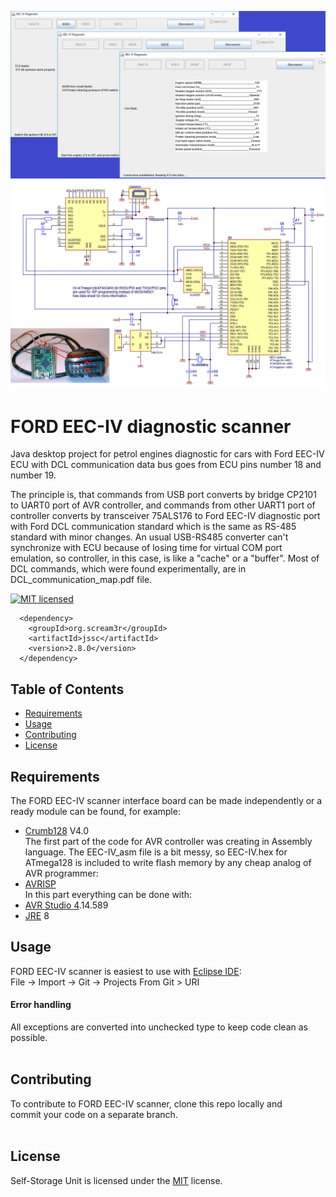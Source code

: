 ![Alt text](Ford_EEC-IV_scanner_app.png)
![Alt text](Ford_EEC-IV_scanner.png)

FORD EEC-IV diagnostic scanner
==============================
Java desktop project for petrol engines diagnostic for cars with
Ford EEC-IV ECU with DCL communication data bus goes from ECU pins number 18 and number 19.

The principle is, that commands from USB port converts by bridge CP2101 to UART0 port of AVR controller, and commands from other UART1 port of controller converts by transceiver 75ALS176 to Ford EEC-IV diagnostic port with Ford DCL communication standard which is the same as RS-485 standard with minor changes.
An usual USB-RS485 converter can't synchronize with ECU because of losing time for virtual COM port emulation, so controller, in this case, is like a "cache" or a "buffer". Most of DCL commands, which were found experimentally, are in DCL_communication_map.pdf file.
 
[![MIT licensed](https://img.shields.io/badge/license-MIT-blue.svg)](https://github.com/babroval/ford-eec-iv-scanner/blob/master/LICENSE)
```
  <dependency>
    <groupId>org.scream3r</groupId>
    <artifactId>jssc</artifactId>
    <version>2.8.0</version>
  </dependency>
```
Table of Contents
-----------------
  * [Requirements](#requirements)
  * [Usage](#usage)
  * [Contributing](#contributing)
  * [License](#license)  

Requirements
------------
  The FORD EEC-IV scanner interface board can be made independently or a ready module can be found, for example:
  * [Crumb128][crumb128] V4.0
  <br/>The first part of the code for AVR controller was creating in Assembly language. The EEC-IV_asm file is a bit messy, so EEC-IV.hex for ATmega128 is included to write flash memory by any cheap analog of AVR programmer:
  * [AVRISP][avrisp]
  <br/>In this part everything can be done with:
  * [AVR Studio 4][avr].14.589
  * [JRE][jre] 8


Usage
-----
FORD EEC-IV scanner is easiest to use with [Eclipse IDE][eclipse]:  
File -> Import -> Git -> Projects From Git > URI

#### Error handling
All exceptions are converted into unchecked type to
keep code clean as possible.
<br/>
<br/>

Contributing
------------
To contribute to FORD EEC-IV scanner, clone this repo locally and  
commit your code on a separate branch.
<br/>
<br/>

License
-------
Self-Storage Unit is licensed under the [MIT][mit] license.  

[avrisp]: https://www.microchip.com/developmenttools/ProductDetails/atavrisp2
[crumb128]: https://www.chip45.com/products/crumb128-4.0_avr_atmega_module_board_atmega128_usb_rs485.php
[avr]: http://www.microchip.com/mplab/avr-support/avr-and-sam-downloads-archive
[jre]: http://www.oracle.com/technetwork/java/javase/downloads/
[eclipse]: https://www.eclipse.org/downloads/
[mit]: https://github.com/babroval/ford-eec-iv-scanner/blob/master/LICENSE/

